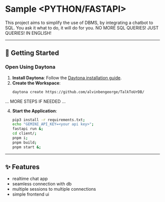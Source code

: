 # Sample <PYTHON/FASTAPI>

This project aims to simplify the use of DBMS, by integrating a chatbot to SQL. You ask it what to do, it will do for you. NO MORE SQL QUERIES! JUST QUERIES! IN ENGLISH!

---

## 🚀 Getting Started  

### Open Using Daytona  

1. **Install Daytona**: Follow the [Daytona installation guide](https://www.daytona.io/docs/installation/installation/).  
2. **Create the Workspace**:  
   ```bash  
   daytona create https://github.com/alvinbengeorge/TalkToUrDB/
   ```  

... MORE STEPS IF NEEDED ...

4. **Start the Application**:  
   ```bash
   pip3 install -r requirements.txt;
   echo "GEMINI_API_KEY=<your api key>";
   fastapi run &;
   cd client/;
   pnpm i;
   pnpm build;
   pnpm start &;
   ```  

---

## ✨ Features  

- realtime chat app
- seamless connection with db
- multiple sessions to multiple connections
- simple frontend ui
